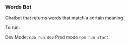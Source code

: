 ### Words Bot

Chatbot that returns words that match a certain meaning

To run:

Dev Mode: `npm run dev`
Prod mode `npm run start`